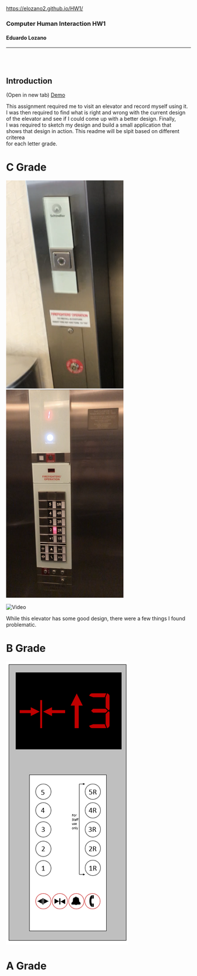 https://elozano2.github.io/HW1/

### Computer Human Interaction HW1  
#### Eduardo Lozano
---
<br/><br/>

Introduction
---

(Open in new tab)
[Demo](https://github.com/elozano2/HW1)


This assignment required me to visit an elevator and record myself using it.  
I was then required to find what is right and wrong with the current design  
of the elevator and see if I could come up with a better design. Finally,  
I was required to sketch my design and build a small application that  
shows that design in action. This readme will be slpit based on different criterea  
for each letter grade.


C Grade
===
![Panel_1](Panel_1.png)
![Panel_2](Panel_2.png)


![Video](ezgif.com-video-to-gif.gif)

While this elevator has some good design, there were a few things I found problematic.

B Grade
===
![Sketch](Elevator_Sketch.png)

A Grade
===



